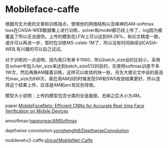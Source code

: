 # Mobileface-caffe

根据月生大佬的文章和训练指点，使用他的网络结构以及峰神的AM-softmax loss在CASIA-WEB数据集上进行训练，solver和model都已经上传了，log因为被覆盖了所以无法提供。上传的模型在LFW上可以达到99.28%，和论文精度一致，或许可以再进一步，暂时在训练MS-celeb-1M了，所以没有时间继续训CASIA-WEB,有兴趣的可以自己试试。

对于训练的一点说明，因为我只有单卡1060，所以batch_size设的比较小，采用在solver中加入iter_size来达到batch_size512的目的，先使用softmax训差不多1W次，然后再换AM接着训练，这样可以收敛的快一些，月生大佬论文中说的是迭代max_size为6W次，我在用AM训的时候发现5W和5W5收敛结果更好，所以选择这个结果上传，应该是AM和arc有区别导致。

模型大小说明：上传的模型包含分类的全连接层，去掉之后大小为4M。



paper:[MobileFaceNets: Efficient CNNs for Accurate Real-time Face Verification on Mobile Devices](https://arxiv.org/abs/1804.07573)

amsoftmax:[happynear/AMSoftmax](https://github.com/happynear/AMSoftmax)

depthwise convolution:[yonghenglh6/DepthwiseConvolution](https://github.com/yonghenglh6/DepthwiseConvolution)

mobilenetv2-caffe:[shicai/MobileNet-Caffe](https://github.com/shicai/MobileNet-Caffe)
